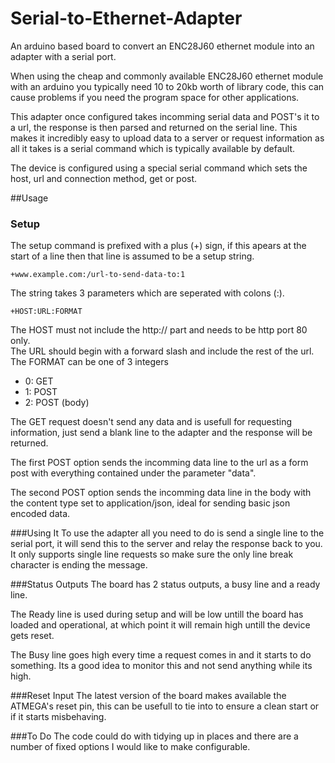 Serial-to-Ethernet-Adapter
==========================

An arduino based board to convert an ENC28J60 ethernet module into an adapter with a serial port.

When using the cheap and commonly available ENC28J60 ethernet module with an arduino you typically need 10 to 20kb worth of library code, this can cause problems if you need the program space for other applications.

This adapter once configured takes incomming serial data and POST's it to a url, the response is then parsed and returned on the serial line.
This makes it incredibly easy to upload data to a server or request information as all it takes is a serial command which is typically available by default.

The device is configured using a special serial command which sets the host, url and connection method, get or post.


##Usage

### Setup
The setup command is prefixed with a plus (+) sign, if this apears at the start of a line then that line is assumed to be a setup string.

    +www.example.com:/url-to-send-data-to:1
   
The string takes 3 parameters which are seperated with colons (:).

    +HOST:URL:FORMAT
   
The HOST must not include the http:// part and needs to be http port 80 only.<br />
The URL should begin with a forward slash and include the rest of the url.<br />
The FORMAT can be one of 3 integers

- 0: GET
- 1: POST
- 2: POST (body)

The GET request doesn't send any data and is usefull for requesting information, just send a blank line to the adapter and the response will be returned.

The first POST option sends the incomming data line to the url as a form post with everything contained under the parameter "data".

The second POST option sends the incomming data line in the body with the content type set to application/json, ideal for sending basic json encoded data.

###Using It
To use the adapter all you need to do is send a single line to the serial port, it will send this to the server and relay the response back to you.
It only supports single line requests so make sure the only line break character is ending the message.

###Status Outputs
The board has 2 status outputs, a busy line and a ready line.

The Ready line is used during setup and will be low untill the board has loaded and operational, at which point it will remain high untill the device gets reset.

The Busy line goes high every time a request comes in and it starts to do something. Its a good idea to monitor this and not send anything while its high.

###Reset Input
The latest version of the board makes available the ATMEGA's reset pin, this can be usefull to tie into to ensure a clean start or if it starts misbehaving.

###To Do
The code could do with tidying up in places and there are a number of fixed options I would like to make configurable.
